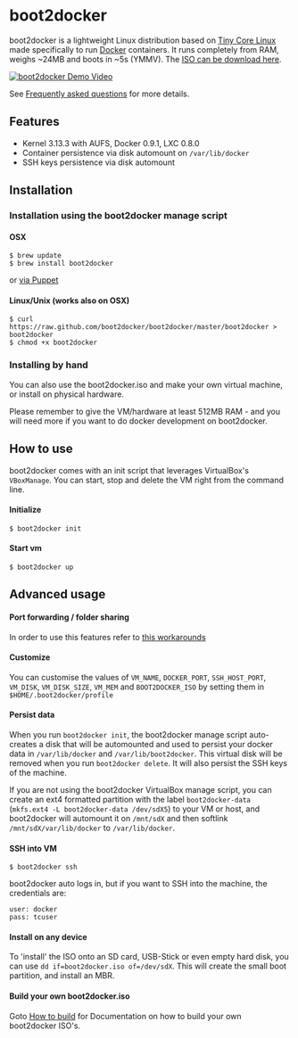 boot2docker
===========

boot2docker is a lightweight Linux distribution based on [Tiny Core Linux](http://tinycorelinux.net) made specifically to run [Docker](https://www.docker.io/) containers. It runs completely from RAM, weighs ~24MB and boots in ~5s (YMMV). The [ISO can be download here](https://github.com/boot2docker/boot2docker/releases).

[![boot2docker Demo Video](http://i.imgur.com/hIwudK3.gif)](http://www.youtube.com/watch?v=QzfddDvNVv0&hd=1)

See [Frequently asked questions](doc/FAQ.md) for more details.

## Features
* Kernel 3.13.3 with AUFS, Docker 0.9.1, LXC 0.8.0
* Container persistence via disk automount on `/var/lib/docker`
* SSH keys persistence via disk automount

## Installation

### Installation using the boot2docker manage script

#### OSX
```
$ brew update
$ brew install boot2docker
```
or [via Puppet](https://github.com/shaftoe/puppet-boot2docker)

#### Linux/Unix (works also on OSX)
```
$ curl https://raw.github.com/boot2docker/boot2docker/master/boot2docker > boot2docker
$ chmod +x boot2docker
```

### Installing by hand

You can also use the boot2docker.iso and make your own virtual machine, or install on physical hardware.

Please remember to give the VM/hardware at least 512MB RAM - and you will need more if you want to do docker development on boot2docker.

## How to use
boot2docker comes with an init script that leverages VirtualBox's `VBoxManage`. You can start, stop and delete the VM right from the command line.

#### Initialize
```
$ boot2docker init
```

#### Start vm
```
$ boot2docker up
```


## Advanced usage

#### Port forwarding / folder sharing
In order to use this features refer to [this workarounds](https://github.com/boot2docker/boot2docker/blob/master/doc/WORKAROUNDS.md)

#### Customize
You can customise the values of `VM_NAME`, `DOCKER_PORT`, `SSH_HOST_PORT`, `VM_DISK`, `VM_DISK_SIZE`, `VM_MEM` and `BOOT2DOCKER_ISO` by setting them in `$HOME/.boot2docker/profile`

#### Persist data
When you run `boot2docker init`, the boot2docker manage script auto-creates
a disk that will be automounted and used to persist your docker data in
`/var/lib/docker` and `/var/lib/boot2docker`.
This virtual disk will be removed when you run `boot2docker delete`.
It will also persist the SSH keys of the machine.

If you are not using the boot2docker VirtualBox manage script, you can create
an ext4 formatted partition with the label `boot2docker-data`
(`mkfs.ext4 -L boot2docker-data /dev/sdX5`) to your VM or host, and
boot2docker will automount it on `/mnt/sdX` and then softlink
`/mnt/sdX/var/lib/docker` to `/var/lib/docker`.

#### SSH into VM
```
$ boot2docker ssh
```
boot2docker auto logs in, but if you want to SSH into the machine, the credentials are:
```
user: docker
pass: tcuser
```


#### Install on any device
To 'install' the ISO onto an SD card, USB-Stick or even empty hard disk, you can
use `dd if=boot2docker.iso of=/dev/sdX`.
This will create the small boot partition, and install an MBR.


#### Build your own boot2docker.iso
Goto [How to build](doc/BUILD.md) for Documentation on how to build your own boot2docker ISO's.
